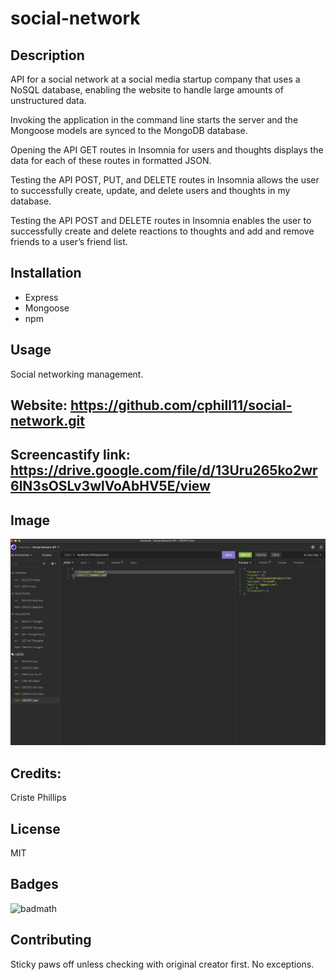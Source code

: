# social-network

## Description
API for a social network at a social media startup company that uses a NoSQL database, enabling the website to handle large amounts of unstructured data.

Invoking the application in the command line starts the server and the Mongoose models are synced to the MongoDB database.

Opening the API GET routes in Insomnia for users and thoughts displays the data for each of these routes in formatted JSON.

Testing the API POST, PUT, and DELETE routes in Insomnia allows the user to successfully create, update, and delete users and thoughts in my database.  

Testing the API POST and DELETE routes in Insomnia enables the user to successfully create and delete reactions to thoughts and add and remove friends to a user’s friend list.

## Installation
* Express
* Mongoose
* npm


## Usage
Social networking management.


## Website: https://github.com/cphill11/social-network.git

## Screencastify link: https://drive.google.com/file/d/13Uru265ko2wr6lN3sOSLv3wlVoAbHV5E/view


## Image

![Screenshot](/assets/images/screenshot.png)

## Credits:

Criste Phillips 

## License
MIT

## Badges
![badmath](https://img.shields.io/github/languages/top/nielsenjared/badmath)

## Contributing
Sticky paws off unless checking with original creator first.  No exceptions.